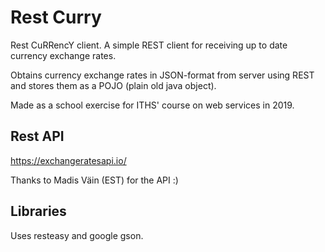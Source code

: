 # Rest Curry
Rest CuRRencY client. A simple REST client for receiving up to date currency exchange rates.

Obtains currency exchange rates in JSON-format from server using
REST and stores them as a POJO (plain old java object).

Made as a school exercise for ITHS' course on web
services in 2019.

## Rest API
https://exchangeratesapi.io/

Thanks to Madis Väin (EST) for the API :)

## Libraries

Uses resteasy and google gson.

